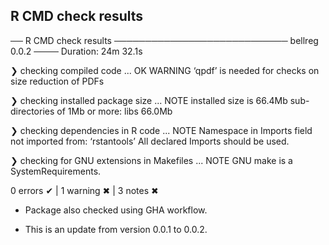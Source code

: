 ## R CMD check results

── R CMD check results ──────────────────────────── bellreg 0.0.2 ────
Duration: 24m 32.1s

❯ checking compiled code ... OK
   WARNING
  ‘qpdf’ is needed for checks on size reduction of PDFs

❯ checking installed package size ... NOTE
    installed size is 66.4Mb
    sub-directories of 1Mb or more:
      libs  66.0Mb

❯ checking dependencies in R code ... NOTE
  Namespace in Imports field not imported from: ‘rstantools’
    All declared Imports should be used.

❯ checking for GNU extensions in Makefiles ... NOTE
  GNU make is a SystemRequirements.

0 errors ✔ | 1 warning ✖ | 3 notes ✖


* Package also checked using GHA workflow.

* This is an update from version 0.0.1 to 0.0.2.
